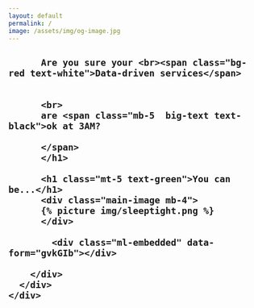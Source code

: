 ```yaml
---
layout: default
permalink: /
image: /assets/img/og-image.jpg
---
```


<section class="text-black bg-white lede hero px-5 pb-5 m-0">
  <div class="hero-image">
    <div>
    <!-- {% picture img/hero-homepage.jpg --alt Podcasting studio with microphone %} -->
    </div>
  </div>
  <div class="hero-content container col-xxl-8">
    <div class="row">
      <div class="col-md-12 mb-5">
        <div class="text-center">
          <h1 class=" fw-bold big-text text-black">
          
          Are you sure your <br><span class="bg-red text-white">Data-driven services</span>

          
          <br>
          are <span class="mb-5  big-text text-black">ok at 3AM?

          </span>
          </h1>

          <h1 class="mt-5 text-green">You can be...</h1>
          <div class="main-image mb-4">
          {% picture img/sleeptight.png %}
          </div>

            <div class="ml-embedded" data-form="gvkGIb"></div>

        </div>
      </div>
    </div>
  </div>
</section>


  

